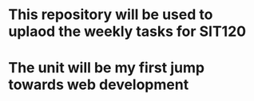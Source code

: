 # This repository will be used to uplaod the weekly tasks for SIT120
# The unit will be my first jump towards web development
